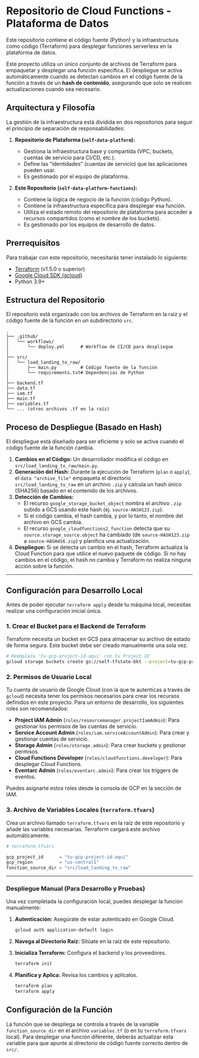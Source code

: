 # Repositorio de Cloud Functions - Plataforma de Datos

Este repositorio contiene el código fuente (Python) y la infraestructura como código (Terraform) para desplegar funciones serverless en la plataforma de datos.

Este proyecto utiliza un único conjunto de archivos de Terraform para empaquetar y desplegar una función específica. El despliegue se activa automáticamente cuando se detectan cambios en el código fuente de la función a través de un **hash de contenido**, asegurando que solo se realicen actualizaciones cuando sea necesario.

## Arquitectura y Filosofía

La gestión de la infraestructura está dividida en dos repositorios para seguir el principio de separación de responsabilidades:

1.  **Repositorio de Plataforma (`self-data-platform`):**
    * Gestiona la infraestructura base y compartida (VPC, buckets, cuentas de servicio para CI/CD, etc.).
    * Define las "identidades" (cuentas de servicio) que las aplicaciones pueden usar.
    * Es gestionado por el equipo de plataforma.

2.  **Este Repositorio (`self-data-platform-functions`):**
    * Contiene la lógica de negocio de la función (código Python).
    * Contiene la infraestructura específica para desplegar esa función.
    * Utiliza el estado remoto del repositorio de plataforma para acceder a recursos compartidos (como el nombre de los buckets).
    * Es gestionado por los equipos de desarrollo de datos.

## Prerrequisitos

Para trabajar con este repositorio, necesitarás tener instalado lo siguiente:

* [Terraform](https://developer.hashorp.com/terraform/downloads) (v1.5.0 o superior)
* [Google Cloud SDK (gcloud)](https://cloud.google.com/sdk/docs/install)
* Python 3.9+

## Estructura del Repositorio

El repositorio está organizado con los archivos de Terraform en la raíz y el código fuente de la función en un subdirectorio `src`.

```
.
├── .github/
│   └── workflows/
│       └── deploy.yml      # Workflow de CI/CD para despliegue
│
├── src/
│   └── load_landing_to_raw/
│       ├── main.py         # Código fuente de la función
│       └── requirements.txt# Dependencias de Python
│
├── backend.tf
├── data.tf
├── iam.tf
├── main.tf
├── variables.tf
└── ... (otros archivos .tf en la raíz)
```

## Proceso de Despliegue (Basado en Hash)

El despliegue está diseñado para ser eficiente y solo se activa cuando el código fuente de la función cambia.

1.  **Cambios en el Código:** Un desarrollador modifica el código en `src/load_landing_to_raw/main.py`.
2.  **Generación del Hash:** Durante la ejecución de Terraform (`plan` o `apply`), el `data "archive_file"` empaqueta el directorio `src/load_landing_to_raw` en un archivo `.zip` y calcula un hash único (SHA256) basado en el contenido de los archivos.
3.  **Detección de Cambios:**
    * El recurso `google_storage_bucket_object` nombra el archivo `.zip` subido a GCS usando este hash (ej. `source-HASH123.zip`).
    * Si el código cambia, el hash cambia, y por lo tanto, el nombre del archivo en GCS cambia.
    * El recurso `google_cloudfunctions2_function` detecta que su `source.storage_source.object` ha cambiado (de `source-HASH123.zip` a `source-HASH456.zip`) y planifica una actualización.
4.  **Despliegue:** Si se detecta un cambio en el hash, Terraform actualiza la Cloud Function para que utilice el nuevo paquete de código. Si no hay cambios en el código, el hash no cambia y Terraform no realiza ninguna acción sobre la función.

---

## Configuración para Desarrollo Local

Antes de poder ejecutar `terraform apply` desde tu máquina local, necesitas realizar una configuración inicial única.

### 1. Crear el Bucket para el Backend de Terraform

Terraform necesita un bucket en GCS para almacenar su archivo de estado de forma segura. Este bucket debe ser creado manualmente una sola vez.

```bash
# Reemplaza 'tu-gcp-project-id-aqui' con tu Project ID
gcloud storage buckets create gs://self-tfstate-bkt --project=tu-gcp-project-id-aqui --location=us-central1 --uniform-bucket-level-access
```

### 2. Permisos de Usuario Local

Tu cuenta de usuario de Google Cloud (con la que te autenticas a través de `gcloud`) necesita tener los permisos necesarios para crear los recursos definidos en este proyecto. Para un entorno de desarrollo, los siguientes roles son recomendados:

* **Project IAM Admin** (`roles/resourcemanager.projectIamAdmin`): Para gestionar los permisos de las cuentas de servicio.
* **Service Account Admin** (`roles/iam.serviceAccountAdmin`): Para crear y gestionar cuentas de servicio.
* **Storage Admin** (`roles/storage.admin`): Para crear buckets y gestionar permisos.
* **Cloud Functions Developer** (`roles/cloudfunctions.developer`): Para desplegar Cloud Functions.
* **Eventarc Admin** (`roles/eventarc.admin`): Para crear los triggers de eventos.

Puedes asignarte estos roles desde la consola de GCP en la sección de IAM.

### 3. Archivo de Variables Locales (`terraform.tfvars`)

Crea un archivo llamado `terraform.tfvars` en la raíz de este repositorio y añade las variables necesarias. Terraform cargará este archivo automáticamente.

```terraform
# terraform.tfvars

gcp_project_id      = "tu-gcp-project-id-aqui"
gcp_region          = "us-central1"
function_source_dir = "src/load_landing_to_raw"

```

---

### Despliegue Manual (Para Desarrollo y Pruebas)

Una vez completada la configuración local, puedes desplegar la función manualmente:

1.  **Autenticación:** Asegúrate de estar autenticado en Google Cloud.
    ```bash
    gcloud auth application-default login
    ```

2.  **Navega al Directorio Raíz:** Sitúate en la raíz de este repositorio.

3.  **Inicializa Terraform:** Configura el backend y los proveedores.
    ```bash
    terraform init
    ```

4.  **Planifica y Aplica:** Revisa los cambios y aplícalos.
    ```bash
    terraform plan
    terraform apply
    ```

## Configuración de la Función

La función que se despliega se controla a través de la variable `function_source_dir` en el archivo `variables.tf` (o en tu `terraform.tfvars` local). Para desplegar una función diferente, deberás actualizar esta variable para que apunte al directorio de código fuente correcto dentro de `src/`.
